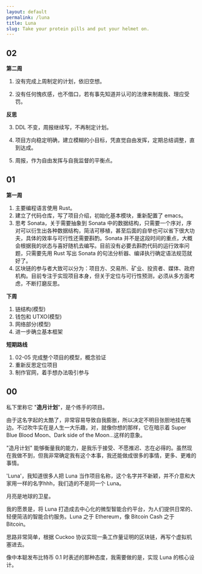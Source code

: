 ```yaml
---
layout: default
permalink: /luna
title: Luna
slug: Take your protein pills and put your helmet on.
---
```


## 02
__第二周__

1. 没有完成上周制定的计划，依旧空想。

2. 没有任何愧疚感，也不借口，若有事先知道并认可的法律来制裁我、理应受罚。

__反思__

3. DDL 不变，周报继续写，不再制定计划。

4. 项目方向稳定明确，建立模糊的小目标，凭直觉自由发挥，定期总结调整，直到达成。

5. 周报，作为自由发挥与自我监督的平衡点。


## 01
__第一周__
1. 主要编程语言使用 Rust。
2. 建立了代码仓库，写了项目介绍，初始化基本模块，重新配置了 emacs。
3. 思考 Sonata，关于需要抽象到 Sonata 中的数据结构，只需要一个序对，序对可以衍生出各种数据结构，简洁可移植，甚至后面的自举也可以省下很大功夫，具体的效率与可行性还需要斟酌。Sonata 并不是这段时间的重点，大概会根据我的状态与喜好随机去编写。目前没有必要去斟酌代码的运行效率问题，只需要先用 Rust 写出 Sonata 的句法分析器、编译执行确定语法规范就好了。
4. 区块链的参与者大致可以分为：项目方、交易所、矿业、投资者、媒体、政府机构。目前专注于实现项目本身，但关于定位与可行性预测，必须从多方面考虑，不断打磨反思。

__下周__
1. 链结构(模型)
2. 钱包和 UTXO(模型)
3. 网络部分(模型)
4. 进一步确立基本框架

__短期路线__
1. 02-05 完成整个项目的模型，概念验证
2. 重新反思定位项目
3. 制作官网，着手想办法吸引参与


## 00
私下里称它 "__造月计划__"，是个练手的项目。

由于这名字起的太酷了，非常容易导致自我膨胀，所以决定不明目张胆地挂在嘴边。不过吹牛实在是人生一大乐趣，对，就像你想的那样，它在暗示着 Super Blue Blood Moon、Dark side of the Moon…这样的意象。

"造月计划" 能够衡量我的能力，是我乐于接受、不愿推迟、志在必得的。虽然现在我做不到，但我非常确定我有这个本事，我还能做成很多的事情，更多、更难的事情。

'Luna'，我知道很多人把 Luna 当作项目名称，这个名字并不新颖，并不介意和大家用一样的名字hhh，我们造的不是同一个 Luna。

月亮是地球的卫星。

我的愿景是，将 Luna 打造成去中心化的微型智能合约平台，为人们提供日常的、轻便简洁的智能合约服务。Luna 之于 Ethereum，像 Bitcoin Cash 之于 Bitcoin。

思路非常简单，根据 Cuckoo 协议实现一条工作量证明的区块链，再写个虚拟机塞进去。

像中本聪发布比特币 0.1 时表述的那种态度，我需要做的是，实现 Luna 的核心设计。
